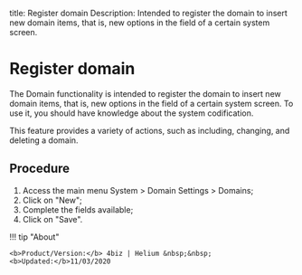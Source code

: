 title: Register domain
Description: Intended to register the domain to insert new domain items, that is, new options in the field of a certain system screen.

# Register domain

The Domain functionality is intended to register the domain to insert new domain items, that is, new options in the field of a certain system screen. To use it, you should have knowledge about the system codification.

This feature provides a variety of actions, such as including, changing, and deleting a domain.

## Procedure

1.	Access the main menu System > Domain Settings > Domains;
2.	Click on "New";
3.	Complete the fields available;
4.	Click on "Save".



!!! tip "About"

    <b>Product/Version:</b> 4biz | Helium &nbsp;&nbsp;
    <b>Updated:</b>11/03/2020
